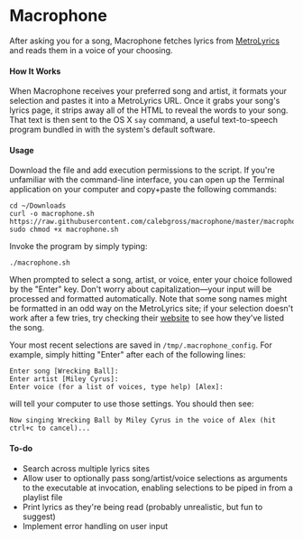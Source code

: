 Macrophone
======

After asking you for a song, Macrophone fetches lyrics from [MetroLyrics](http://www.metrylyrics.com) and reads them in a voice of your choosing.

#### How It Works
When Macrophone receives your preferred song and artist, it formats your selection and pastes it into a MetroLyrics URL. Once it grabs your song's lyrics page, it strips away all of the HTML to reveal the words to your song. That text is then sent to the OS X `say` command, a useful text-to-speech program bundled in with the system's default software.

#### Usage
Download the file and add execution permissions to the script. If you're unfamiliar with the command-line interface, you can open up the Terminal application on your computer and copy+paste the following commands:

	cd ~/Downloads
	curl -o macrophone.sh https://raw.githubusercontent.com/calebgross/macrophone/master/macrophone.sh
	sudo chmod +x macrophone.sh
	
 Invoke the program by simply typing:
 
	./macrophone.sh
	
When prompted to select a song, artist, or voice, enter your choice followed by the "Enter" key. Don't worry about capitalization—your input will be processed and formatted automatically. Note that some song names might be formatted in an odd way on the MetroLyrics site; if your selection doesn't work after a few tries, try checking their [website](http://www.metrylyrics.com) to see how they've listed the song.

Your most recent selections are saved in `/tmp/.macrophone_config`. For example, simply hitting "Enter" after each of the following lines:

	Enter song [Wrecking Ball]:  
	Enter artist [Miley Cyrus]:  
	Enter voice (for a list of voices, type help) [Alex]:
	
will tell your computer to use those settings. You should then see:

	Now singing Wrecking Ball by Miley Cyrus in the voice of Alex (hit ctrl+c to cancel)...
	
#### To-do
* Search across multiple lyrics sites
* Allow user to optionally pass song/artist/voice selections as arguments to the executable at invocation, enabling selections to be piped in from a playlist file
* Print lyrics as they're being read (probably unrealistic, but fun to suggest)
* Implement error handling on user input